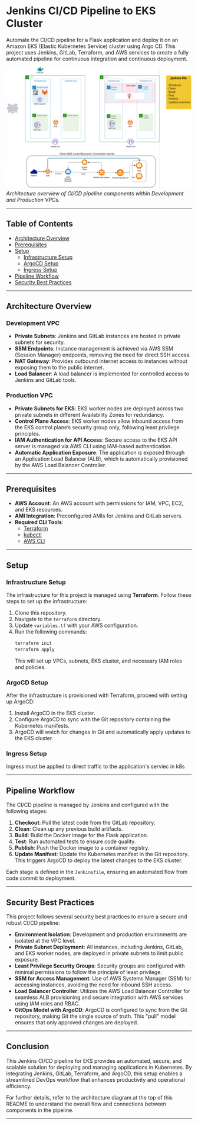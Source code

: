 
# Jenkins CI/CD Pipeline to EKS Cluster

Automate the CI/CD pipeline for a Flask application and deploy it on an Amazon EKS (Elastic Kubernetes Service) cluster using Argo CD. This project uses Jenkins, GitLab, Terraform, and AWS services to create a fully automated pipeline for continuous integration and continuous deployment.

![Architecture Diagram](./project.png)  
*Architecture overview of CI/CD pipeline components within Development and Production VPCs.*

---

## Table of Contents

- [Architecture Overview](#architecture-overview)
- [Prerequisites](#prerequisites)
- [Setup](#setup)
  - [Infrastructure Setup](#infrastructure-setup)
  - [ArgoCD Setup](#argocd-setup)
  - [Ingress Setup](#ingress-setup)
- [Pipeline Workflow](#pipeline-workflow)
- [Security Best Practices](#security-best-practices)

---

## Architecture Overview

### Development VPC
- **Private Subnets**: Jenkins and GitLab instances are hosted in private subnets for security.
- **SSM Endpoints**: Instance management is achieved via AWS SSM (Session Manager) endpoints, removing the need for direct SSH access.
- **NAT Gateway**: Provides outbound internet access to instances without exposing them to the public internet.
- **Load Balancer**: A load balancer is implemented for controlled access to Jenkins and GitLab tools.

### Production VPC
- **Private Subnets for EKS**: EKS worker nodes are deployed across two private subnets in different Availability Zones for redundancy.
- **Control Plane Access**: EKS worker nodes allow inbound access from the EKS control plane’s security group only, following least privilege principles.
- **IAM Authentication for API Access**: Secure access to the EKS API server is managed via AWS CLI using IAM-based authentication.
- **Automatic Application Exposure**: The application is exposed through an Application Load Balancer (ALB), which is automatically provisioned by the AWS Load Balancer Controller.

---

## Prerequisites

- **AWS Account**: An AWS account with permissions for IAM, VPC, EC2, and EKS resources.
- **AMI Integration**: Preconfigured AMIs for Jenkins and GitLab servers.
- **Required CLI Tools**:
  - [Terraform](https://www.terraform.io/)
  - [kubectl](https://kubernetes.io/docs/tasks/tools/)
  - [AWS CLI](https://aws.amazon.com/cli/)

---

## Setup

### Infrastructure Setup
The infrastructure for this project is managed using **Terraform**. Follow these steps to set up the infrastructure:

1. Clone this repository.
2. Navigate to the `terraform` directory.
3. Update `variables.tf` with your AWS configuration.
4. Run the following commands:
   ```bash
   terraform init
   terraform apply
   ```
   This will set up VPCs, subnets, EKS cluster, and necessary IAM roles and policies.

### ArgoCD Setup
After the infrastructure is provisioned with Terraform, proceed with setting up ArgoCD:

1. Install ArgoCD in the EKS cluster.
2. Configure ArgoCD to sync with the Git repository containing the Kubernetes manifests.
3. ArgoCD will watch for changes in Git and automatically apply updates to the EKS cluster.

### Ingress Setup
Ingress must be applied to direct traffic to the application's serviec in k8s

---

## Pipeline Workflow

The CI/CD pipeline is managed by Jenkins and configured with the following stages:

1. **Checkout**: Pull the latest code from the GitLab repository.
2. **Clean**: Clean up any previous build artifacts.
3. **Build**: Build the Docker image for the Flask application.
4. **Test**: Run automated tests to ensure code quality.
5. **Publish**: Push the Docker image to a container registry.
6. **Update Manifest**: Update the Kubernetes manifest in the Git repository. This triggers ArgoCD to deploy the latest changes to the EKS cluster.

Each stage is defined in the `Jenkinsfile`, ensuring an automated flow from code commit to deployment.

---

## Security Best Practices

This project follows several security best practices to ensure a secure and robust CI/CD pipeline:

- **Environment Isolation**: Development and production environments are isolated at the VPC level.
- **Private Subnet Deployment**: All instances, including Jenkins, GitLab, and EKS worker nodes, are deployed in private subnets to limit public exposure.
- **Least Privilege Security Groups**: Security groups are configured with minimal permissions to follow the principle of least privilege.
- **SSM for Access Management**: Use of AWS Systems Manager (SSM) for accessing instances, avoiding the need for inbound SSH access.
- **Load Balancer Controller**: Utilizes the AWS Load Balancer Controller for seamless ALB provisioning and secure integration with AWS services using IAM roles and RBAC.
- **GitOps Model with ArgoCD**: ArgoCD is configured to sync from the Git repository, making Git the single source of truth. This "pull" model ensures that only approved changes are deployed.

---

## Conclusion

This Jenkins CI/CD pipeline for EKS provides an automated, secure, and scalable solution for deploying and managing applications in Kubernetes. By integrating Jenkins, GitLab, Terraform, and ArgoCD, this setup enables a streamlined DevOps workflow that enhances productivity and operational efficiency.

For further details, refer to the architecture diagram at the top of this README to understand the overall flow and connections between components in the pipeline.

--- 


